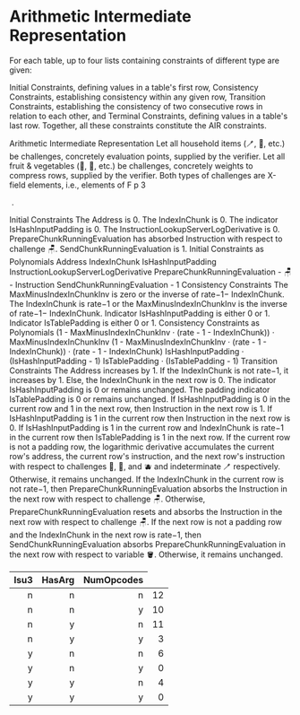 # Arithmetic Intermediate Representation
For each table, up to four lists containing constraints of different type are given:

Initial Constraints, defining values in a table's first row,
Consistency Constraints, establishing consistency within any given row,
Transition Constraints, establishing the consistency of two consecutive rows in relation to each other, and
Terminal Constraints, defining values in a table's last row.
Together, all these constraints constitute the AIR constraints.
   <table>   
    <thead>
     <tr>
      <th style="text-align: right">Isu3
      </th>
      <th style=text-align: right">HasArg
      </th>
      <th style="text-align: right">NumOpcodes</th>
     </tr>
   </thead>
   <tbody>
<tbody>
<tr><td style="text-align: right">n</td><td style="text-align: right">n</td><td style="text-align: right">n</td><td style="text-align: right">12</td></tr>
<tr><td style="text-align: right">n</td><td style="text-align: right">n</td><td style="text-align: right">y</td><td style="text-align: right">10</td></tr>
<tr><td style="text-align: right">n</td><td style="text-align: right">y</td><td style="text-align: right">n</td><td style="text-align: right">11</td></tr>
<tr><td style="text-align: right">n</td><td style="text-align: right">y</td><td style="text-align: right">y</td><td style="text-align: right">3</td></tr>
<tr><td style="text-align: right">y</td><td style="text-align: right">n</td><td style="text-align: right">n</td><td style="text-align: right">6</td></tr>
<tr><td style="text-align: right">y</td><td style="text-align: right">n</td><td style="text-align: right">y</td><td style="text-align: right">0</td></tr>
<tr><td style="text-align: right">y</td><td style="text-align: right">y</td><td style="text-align: right">n</td><td style="text-align: right">4</td></tr>
<tr><td style="text-align: right">y</td><td style="text-align: right">y</td><td style="text-align: right">y</td><td style="text-align: right">0</td></tr>
</tbody>
Arithmetic Intermediate Representation
Let all household items (🪥, 🛁, etc.) be challenges, concretely evaluation points, supplied by the verifier. Let all fruit & vegetables (🥝, 🥥, etc.) be challenges, concretely weights to compress rows, supplied by the verifier. Both types of challenges are X-field elements, i.e., elements of F 
p 
3
 
​
 .

Initial Constraints
The Address is 0.
The IndexInChunk is 0.
The indicator IsHashInputPadding is 0.
The InstructionLookupServerLogDerivative is 0.
PrepareChunkRunningEvaluation has absorbed Instruction with respect to challenge 🪑.
SendChunkRunningEvaluation is 1.
Initial Constraints as Polynomials
Address
IndexInChunk
IsHashInputPadding
InstructionLookupServerLogDerivative
PrepareChunkRunningEvaluation - 🪑 - Instruction
SendChunkRunningEvaluation - 1
Consistency Constraints
The MaxMinusIndexInChunkInv is zero or the inverse of rate−1− IndexInChunk.
The IndexInChunk is rate−1 or the MaxMinusIndexInChunkInv is the inverse of rate−1− IndexInChunk.
Indicator IsHashInputPadding is either 0 or 1.
Indicator IsTablePadding is either 0 or 1.
Consistency Constraints as Polynomials
(1 - MaxMinusIndexInChunkInv · (rate - 1 - IndexInChunk)) · MaxMinusIndexInChunkInv
(1 - MaxMinusIndexInChunkInv · (rate - 1 - IndexInChunk)) · (rate - 1 - IndexInChunk)
IsHashInputPadding · (IsHashInputPadding - 1)
IsTablePadding · (IsTablePadding - 1)
Transition Constraints
The Address increases by 1.
If the IndexInChunk is not rate−1, it increases by 1. Else, the IndexInChunk in the next row is 0.
The indicator IsHashInputPadding is 0 or remains unchanged.
The padding indicator IsTablePadding is 0 or remains unchanged.
If IsHashInputPadding is 0 in the current row and 1 in the next row, then Instruction in the next row is 1.
If IsHashInputPadding is 1 in the current row then Instruction in the next row is 0.
If IsHashInputPadding is 1 in the current row and IndexInChunk is rate−1 in the current row then IsTablePadding is 1 in the next row.
If the current row is not a padding row, the logarithmic derivative accumulates the current row's address, the current row's instruction, and the next row's instruction with respect to challenges 🥝, 🥥, and 🫐 and indeterminate 🪥 respectively. Otherwise, it remains unchanged.
If the IndexInChunk in the current row is not rate−1, then PrepareChunkRunningEvaluation absorbs the Instruction in the next row with respect to challenge 🪑. Otherwise, PrepareChunkRunningEvaluation resets and absorbs the Instruction in the next row with respect to challenge 🪑.
If the next row is not a padding row and the IndexInChunk in the next row is rate−1, then SendChunkRunningEvaluation absorbs PrepareChunkRunningEvaluation in the next row with respect to variable 🪣. Otherwise, it remains unchanged.
